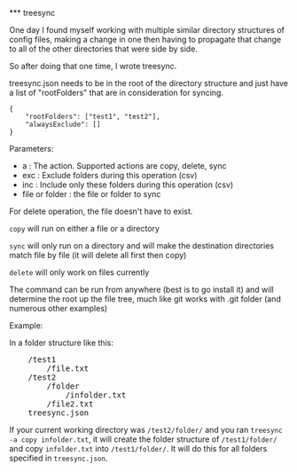*** treesync

One day I found myself working with multiple similar directory structures of config files, making a change in one then having to propagate that change to all of the other directories that were side by side.

So after doing that one time, I wrote treesync.

treesync.json needs to be in the root of the directory structure and just have a list of "rootFolders" that are in consideration for syncing.

```
{
    "rootFolders": ["test1", "test2"],
    "alwaysExclude": []
}
```

Parameters:
 - a :  The action. Supported actions are copy, delete, sync
 - exc : Exclude folders during this operation (csv)
 - inc : Include only these folders during this operation (csv)
 - file or folder : the file or folder to sync

For delete operation, the file doesn't have to exist.

`copy` will run on either a file or a directory

`sync` will only run on a directory and will make the destination directories match file by file (it will delete all first then copy)

`delete` will only work on files currently

The command can be run from anywhere (best is to go install it) and will determine the root up the file tree, much like git works with .git folder (and numerous other examples)

Example:

In a folder structure like this:
<pre>
    /test1
        /file.txt
    /test2
        /folder
            /infolder.txt
        /file2.txt
    treesync.json
</pre>

If your current working directory was `/test2/folder/` and you ran `treesync -a copy infolder.txt`, it will create the folder structure of `/test1/folder/` and copy `infolder.txt` into `/test1/folder/`.  It will do this for all folders specified in `treesync.json`.